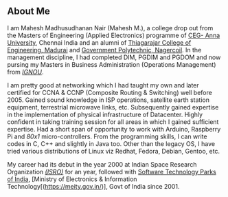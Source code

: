 ## About Me

I am Mahesh Madhusudhanan Nair (Mahesh M.), a college drop out from the Masters of Engineering (Applied Electronics) programme of [CEG- Anna University](https://ceg.annauniv.edu/), Chennai India and an alumni of [Thiagarajar College of Engineering, Madurai](https://www.tce.edu/) and [Government Polytechnic, Nagercoil](http://www.gptnagercoil.com/). In the management discipline, I had completed DIM, PGDIM and PGDOM and now pursing my Masters in Business Administration (Operations Management) from [_IGNOU_](http://ignou.ac.in/).

I am pretty good at networking which I had taught my own and later certified for CCNA & CCNP (Composite Routing & Switching) well before 2005. Gained sound knowledge in ISP operations, satellite earth station equipment, terrestrial microwave links, etc. Subsequently gained expertise in the implementation of physical infrastructure of Datacenter. Highly confident in taking training session for all areas in which I gained sufficient expertise. Had a short span of opportunity to work with Arduino, Raspberry Pi and _80x1_ micro-controllers. From the programming skills, I can write codes in C, C++ and slightly in Java too. Other than the legacy OS, I have tried various distributions of Linux viz Redhat, Fedora, Debian, Gentoo, etc.


My career had its debut in the year 2000 at Indian Space Research Organization [_(ISRO)_](https://www.isro.gov.in/) for an year, followed with [Software Technology Parks of India](https://www.stpi.in/), [Ministry of Electronics & Information Technology[(https://meity.gov.in/)], Govt of India since 2001. 